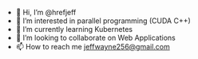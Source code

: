 - 👋 Hi, I’m @hrefjeff
- 👀 I’m interested in parallel programming (CUDA C++)
- 🌱 I’m currently learning Kubernetes
- 💞️ I’m looking to collaborate on Web Applications
- 📫 How to reach me jeffwayne256@gmail.com

<!---
hrefjeff/hrefjeff is a ✨ special ✨ repository because its `README.md` (this file) appears on your GitHub profile.
You can click the Preview link to take a look at your changes.
--->
